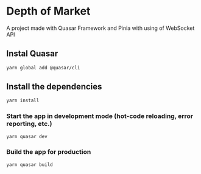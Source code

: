 # Depth of Market

A project made with Quasar Framework and Pinia with using of WebSocket API

## Instal Quasar
```bash
yarn global add @quasar/cli
```

## Install the dependencies
```bash
yarn install
```

### Start the app in development mode (hot-code reloading, error reporting, etc.)
```bash
yarn quasar dev
```

### Build the app for production
```bash
yarn quasar build
```
